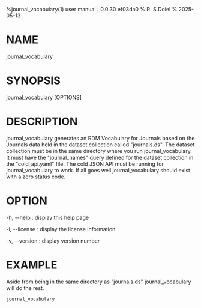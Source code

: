 %journal_vocabulary(1) user manual | 0.0.30  ef03da0
% R. S.Doiel
% 2025-05-13

# NAME
    
journal_vocabulary
    
# SYNOPSIS
    
journal_vocabulary [OPTIONS]
    
# DESCRIPTION

journal_vocabulary generates an RDM Vocabulary for Journals based on
the Journals data held in the dataset collection called "journals.ds".
The dataset collection must be in the same directory where you
run journal_vocabulary.  It must have the "journal_names" query defined
for the dataset collection in the "cold_api.yaml" file. The
cold JSON API must be running for journal_vocabulary to work.
If all goes well journal_vocabulary should exist with a zero status code.

# OPTION

-h, --help
: display this help page

-l, --license
: display the license information

-v, --version
: display version number

# EXAMPLE

Aside from being in the same directory as "journals.ds" journal_vocabulary
will do the rest.

~~~shell
journal_vocabulary
~~~


